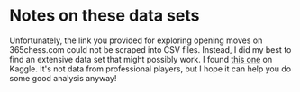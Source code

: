 # Notes on these data sets

Unfortunately, the link you provided for exploring opening moves on 365chess.com could not be scraped into CSV files. Instead, I did my best to find an extensive data set that might possibly work. I found [this one](https://www.kaggle.com/penchalaiah123/chess-game-dataset) on Kaggle. It's not data from professional players, but I hope it can help you do some good analysis anyway!
